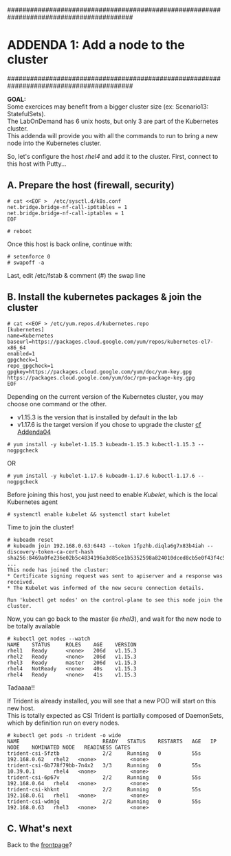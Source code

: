 #########################################################################################
# ADDENDA 1: Add a node to the cluster
#########################################################################################

**GOAL:**   
Some exercices may benefit from a bigger cluster size (ex: Scenario13: StatefulSets).  
The LabOnDemand has 6 unix hosts, but only 3 are part of the Kubernetes cluster.  
This addenda will provide you with all the commands to run to bring a new node into the Kubernetes cluster.

So, let's configure the host _rhel4_ and add it to the cluster.
First, connect to this host with Putty...

## A. Prepare the host (firewall, security)

```
# cat <<EOF >  /etc/sysctl.d/k8s.conf
net.bridge.bridge-nf-call-ip6tables = 1
net.bridge.bridge-nf-call-iptables = 1
EOF

# reboot
```
Once this host is back online, continue with:
```
# setenforce 0
# swapoff -a
```
Last, edit /etc/fstab & comment (\#) the swap line

## B. Install the kubernetes packages & join the cluster

```
# cat <<EOF > /etc/yum.repos.d/kubernetes.repo
[kubernetes]
name=Kubernetes
baseurl=https://packages.cloud.google.com/yum/repos/kubernetes-el7-x86_64
enabled=1
gpgcheck=1
repo_gpgcheck=1
gpgkey=https://packages.cloud.google.com/yum/doc/yum-key.gpg https://packages.cloud.google.com/yum/doc/rpm-package-key.gpg
EOF
```
Depending on the current version of the Kubernetes cluster, you may choose one command or the other.  
- v1.15.3 is the version that is installed by default in the lab
- v1.17.6 is the target version if you chose to upgrade the cluster [cf Addenda04](https://github.com/YvosOnTheHub/LabNetApp/tree/master/Kubernetes_v2/Addendum/Addenda04)
```
# yum install -y kubelet-1.15.3 kubeadm-1.15.3 kubectl-1.15.3 --nogpgcheck
```
OR
```
# yum install -y kubelet-1.17.6 kubeadm-1.17.6 kubectl-1.17.6 --nogpgcheck
```
Before joining this host, you just need to enable *Kubelet*, which is the local Kubernetes agent
```
# systemctl enable kubelet && systemctl start kubelet
```
Time to join the cluster!
```
# kubeadm reset
# kubeadm join 192.168.0.63:6443 --token 1fpzhb.diqla6g7x83b4iah --discovery-token-ca-cert-hash sha256:8469a0fe236e02b5c4834196a3d85ce1b5352598a824010dced8cb5e0f43f4c5
...
This node has joined the cluster:
* Certificate signing request was sent to apiserver and a response was received.
* The Kubelet was informed of the new secure connection details.

Run 'kubectl get nodes' on the control-plane to see this node join the cluster.
```
Now, you can go back to the master (ie _rhel3_), and wait for the new node to be totally available
```
# kubectl get nodes --watch
NAME    STATUS     ROLES    AGE    VERSION
rhel1   Ready      <none>   206d   v1.15.3
rhel2   Ready      <none>   206d   v1.15.3
rhel3   Ready      master   206d   v1.15.3
rhel4   NotReady   <none>   40s    v1.15.3
rhel4   Ready      <none>   41s    v1.15.3
```

Tadaaaa!!

If Trident is already installed, you will see that a new POD will start on this new host.  
This is totally expected as CSI Trident is partially composed of DaemonSets, which by definition run on every nodes.
```
# kubectl get pods -n trident -o wide
NAME                           READY   STATUS    RESTARTS   AGE   IP             NODE    NOMINATED NODE   READINESS GATES
trident-csi-5fztb              2/2     Running   0          55s   192.168.0.62   rhel2   <none>           <none>
trident-csi-6b778f79bb-7n4x2   3/3     Running   0          55s   10.39.0.1      rhel4   <none>           <none>
trident-csi-6p67v              2/2     Running   0          55s   192.168.0.64   rhel4   <none>           <none>
trident-csi-khknt              2/2     Running   0          55s   192.168.0.61   rhel1   <none>           <none>
trident-csi-wdmjq              2/2     Running   0          55s   192.168.0.63   rhel3   <none>           <none>
```


## C. What's next

Back to the [frontpage](https://github.com/YvosOnTheHub/LabNetApp)?